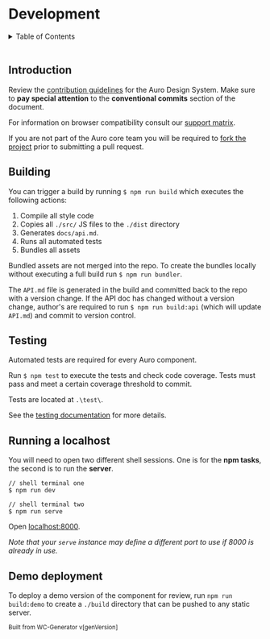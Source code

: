 # Development

<!-- AURO-GENERATED-CONTENT:START (TOC:collapse=true) -->
<details>
<summary>Table of Contents</summary>

- [Introduction](#introduction)
- [Building](#building)
- [Testing](#testing)
- [Running a localhost](#running-a-localhost)
- [Demo deployment](#demo-deployment)

</details>
<!-- AURO-GENERATED-CONTENT:END -->
<br/>

## Introduction

<!-- AURO-GENERATED-CONTENT:START (FILE:src=./developmentDescription.md) -->
<!-- The below content is automatically added from ./developmentDescription.md -->

Review the [contribution guidelines](https://auro.alaskaair.com/contributing) for the Auro Design System. Make sure to **pay special attention** to the **conventional commits** section of the document.

For information on browser compatibility consult our [support matrix](https://auro.alaskaair.com/support/browsersSupport).

If you are not part of the Auro core team you will be required to [fork the project](https://docs.github.com/en/get-started/quickstart/fork-a-repo) prior to submitting a pull request.

<!-- AURO-GENERATED-CONTENT:END -->

## Building

<!-- AURO-GENERATED-CONTENT:START (FILE:src=./building.md) -->
<!-- The below content is automatically added from ./building.md -->

You can trigger a build by running `$ npm run build` which executes the following actions:

1. Compile all style code
1. Copies all `./src/` JS files to the `./dist` directory
1. Generates `docs/api.md`.
1. Runs all automated tests
1. Bundles all assets

Bundled assets are not merged into the repo. To create the bundles locally without executing a full build run `$ npm run bundler`.

The `API.md` file is generated in the build and committed back to the repo with a version change. If the API doc has changed without a version change, author's are required to run `$ npm run build:api` (which will update `API.md`) and commit to version control.

<!-- AURO-GENERATED-CONTENT:END -->

## Testing

<!-- AURO-GENERATED-CONTENT:START (FILE:src=./testing.md) -->
<!-- The below content is automatically added from ./testing.md -->

Automated tests are required for every Auro component.

Run `$ npm test` to execute the tests and check code coverage. Tests must pass and meet a certain coverage threshold to commit.

Tests are located at `.\test\`.

See the [testing documentation](https://auro.alaskaair.com/support/tests) for more details.

<!-- AURO-GENERATED-CONTENT:END -->

## Running a localhost

<!-- AURO-GENERATED-CONTENT:START (FILE:src=./localHost.md) -->
<!-- The below content is automatically added from ./localHost.md -->

You will need to open two different shell sessions. One is for the **npm tasks**, the second is to run the **server**.

```shell
// shell terminal one
$ npm run dev

// shell terminal two
$ npm run serve
```

Open [localhost:8000](http://localhost:8000/).

_Note that your `serve` instance may define a different port to use if 8000 is already in use._

<!-- AURO-GENERATED-CONTENT:END -->

## Demo deployment

<!-- AURO-GENERATED-CONTENT:START (FILE:src=./demoDeployment.md) -->
<!-- The below content is automatically added from ./demoDeployment.md -->

To deploy a demo version of the component for review, run `npm run build:demo` to create a `./build` directory that can be pushed to any static server.

<small>Built from WC-Generator v[genVersion]</small>

<!-- AURO-GENERATED-CONTENT:END -->
